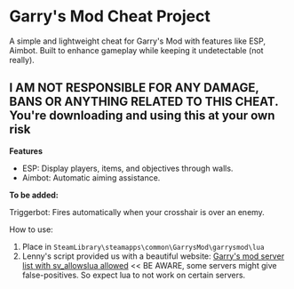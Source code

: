 # Garry's Mod Cheat Project
A simple and lightweight cheat for Garry's Mod with features like ESP, Aimbot. Built to enhance gameplay while keeping it undetectable (not really).

## **I AM NOT RESPONSIBLE FOR ANY DAMAGE, BANS OR ANYTHING RELATED TO THIS CHEAT. You're downloading and using this at your own risk**


**Features**
- ESP: Display players, items, and objectives through walls.
- Aimbot: Automatic aiming assistance.


**To be added:**

Triggerbot: Fires automatically when your crosshair is over an enemy.



How to use:

1. Place in `SteamLibrary\steamapps\common\GarrysMod\garrysmod\lua`
2. Lenny's script provided us with a beautiful website: [Garry's mod server list with sv_allowslua allowed](https://www.gametracker.com/search/garrysmod/?search_by=server_variable&search_by2=sv_allowcslua&query=&loc=_all&sort=&order=) << BE AWARE, some servers might give false-positives. So expect lua to not work on certain servers.




